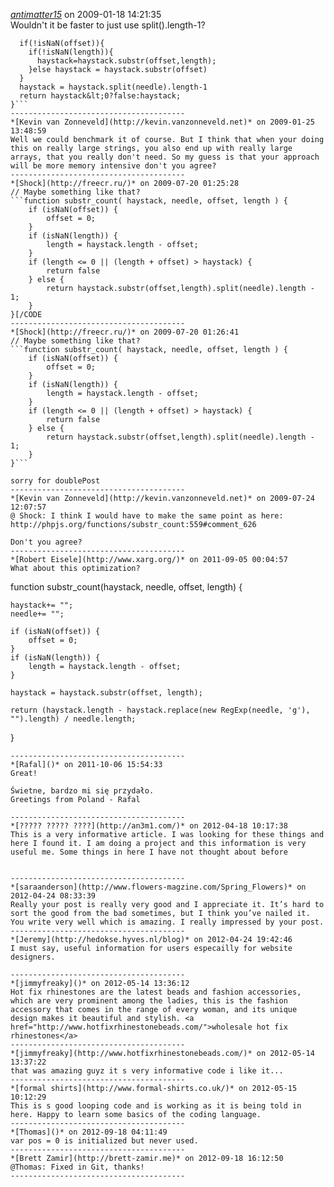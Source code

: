 *[antimatter15](http://antimatter15.com)* on 2009-01-18 14:21:35  
Wouldn't it be faster to just use split().length-1?

```function substr_count( haystack, needle, offset, length ) {
  if(!isNaN(offset)){
    if(!isNaN(length)){
      haystack=haystack.substr(offset,length);
    }else haystack = haystack.substr(offset)
  }
  haystack = haystack.split(needle).length-1
  return haystack&lt;0?false:haystack;
}```
---------------------------------------
*[Kevin van Zonneveld](http://kevin.vanzonneveld.net)* on 2009-01-25 13:48:59  
Well we could benchmark it of course. But I think that when your doing this on really large strings, you also end up with really large arrays, that you really don't need. So my guess is that your approach will be more memory intensive don't you agree?
---------------------------------------
*[Shock](http://freecr.ru/)* on 2009-07-20 01:25:28  
// Maybe something like that?
```function substr_count( haystack, needle, offset, length ) {
    if (isNaN(offset)) {
        offset = 0;
    }
    if (isNaN(length)) {
        length = haystack.length - offset;
    }
    if (length <= 0 || (length + offset) > haystack) {
        return false
    } else {
        return haystack.substr(offset,length).split(needle).length - 1;
    }
}[/CODE
---------------------------------------
*[Shock](http://freecr.ru/)* on 2009-07-20 01:26:41  
// Maybe something like that?
```function substr_count( haystack, needle, offset, length ) {
    if (isNaN(offset)) {
        offset = 0;
    }
    if (isNaN(length)) {
        length = haystack.length - offset;
    }
    if (length <= 0 || (length + offset) > haystack) {
        return false
    } else {
        return haystack.substr(offset,length).split(needle).length - 1;
    }
}```

sorry for doublePost
---------------------------------------
*[Kevin van Zonneveld](http://kevin.vanzonneveld.net)* on 2009-07-24 12:07:57  
@ Shock: I think I would have to make the same point as here:
http://phpjs.org/functions/substr_count:559#comment_626

Don't you agree?
---------------------------------------
*[Robert Eisele](http://www.xarg.org/)* on 2011-09-05 00:04:57  
What about this optimization?

```
function substr_count(haystack, needle, offset, length) {

    haystack+= "";
    needle+= "";

    if (isNaN(offset)) {
        offset = 0;
    }
    if (isNaN(length)) {
        length = haystack.length - offset;
    }

    haystack = haystack.substr(offset, length);

    return (haystack.length - haystack.replace(new RegExp(needle, 'g'), "").length) / needle.length;
}
```
---------------------------------------
*[Rafal]()* on 2011-10-06 15:54:33  
Great!

Świetne, bardzo mi się przydało.
Greetings from Poland - Rafal

---------------------------------------
*[????? ????? ????](http://an3m1.com/)* on 2012-04-18 10:17:38  
This is a very informative article. I was looking for these things and here I found it. I am doing a project and this information is very useful me. Some things in here I have not thought about before 


---------------------------------------
*[saraanderson](http://www.flowers-magzine.com/Spring_Flowers)* on 2012-04-24 08:33:39  
Really your post is really very good and I appreciate it. It’s hard to sort the good from the bad sometimes, but I think you’ve nailed it. You write very well which is amazing. I really impressed by your post.
---------------------------------------
*[Jeremy](http://hedokse.hyves.nl/blog)* on 2012-04-24 19:42:46  
I must say, useful information for users especailly for website designers.

---------------------------------------
*[jimmyfreaky]()* on 2012-05-14 13:36:12  
Hot fix rhinestones are the latest beads and fashion accessories, which are very prominent among the ladies, this is the fashion accessory that comes in the range of every woman, and its unique design makes it beautiful and stylish. <a href="http://www.hotfixrhinestonebeads.com/">wholesale hot fix rhinestones</a>
---------------------------------------
*[jimmyfreaky](http://www.hotfixrhinestonebeads.com/)* on 2012-05-14 13:37:22  
that was amazing guyz it s very informative code i like it...
---------------------------------------
*[formal shirts](http://www.formal-shirts.co.uk/)* on 2012-05-15 10:12:29  
This is s good looping code and is working as it is being told in here. Happy to learn some basics of the coding language.
---------------------------------------
*[Thomas]()* on 2012-09-18 04:11:49  
var pos = 0 is initialized but never used.
---------------------------------------
*[Brett Zamir](http://brett-zamir.me)* on 2012-09-18 16:12:50  
@Thomas: Fixed in Git, thanks!
---------------------------------------

